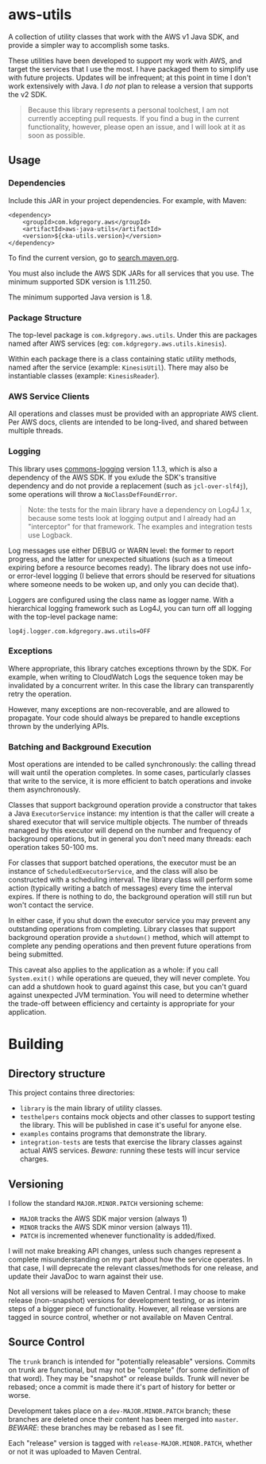 # aws-utils

A collection of utility classes that work with the AWS v1 Java SDK, and provide a simpler
way to accomplish some tasks.

These utilities have been developed to support my work with AWS, and target the services
that I use the most. I have packaged them to simplify use with future projects. Updates
will be infrequent; at this point in time I don't work extensively with Java. I _do not_
plan to release a version that supports the v2 SDK.

> Because this library represents a personal toolchest, I am not currently accepting
  pull requests. If you find a bug in the current functionality, however, please open
  an issue, and I will look at it as soon as possible.


## Usage

### Dependencies

Include this JAR in your project dependencies. For example, with Maven:

```
<dependency>
    <groupId>com.kdgregory.aws</groupId>
    <artifactId>aws-java-utils</artifactId>
    <version>${cka-utils.version}</version>
</dependency>
```

To find the current version, go to [search.maven.org](https://search.maven.org/classic/#search%7Cga%7C1%7Cg%3A%22com.kdgregory.aws%22%20AND%20a%3A%22aws-java-utils%22).

You must also include the AWS SDK JARs for all services that you use. The minimum supported
SDK version is 1.11.250.

The minimum supported Java version is 1.8.


### Package Structure

The top-level package is `com.kdgregory.aws.utils`. Under this are packages named after AWS
services (eg: `com.kdgregory.aws.utils.kinesis`).

Within each package there is a class containing static utility methods, named after the service
(example: `KinesisUtil`). There may also be instantiable classes (example: `KinesisReader`).


### AWS Service Clients

All operations and classes must be provided with an appropriate AWS client. Per AWS docs,
clients are intended to be long-lived, and shared between multiple threads.


### Logging

This library uses [commons-logging](http://commons.apache.org/proper/commons-logging/) version
1.1.3, which is also a dependency of the AWS SDK. If you exlude the SDK's transitive dependency
and do not provide a replacement (such as `jcl-over-slf4j`), some operations will throw a
`NoClassDefFoundError`.

> Note: the tests for the main library have a dependency on Log4J 1.x, because some tests
  look at logging output and I already had an "interceptor" for that framework. The examples
  and integration tests use Logback.

Log messages use either DEBUG or WARN level: the former to report progress, and the latter
for unexpected situations (such as a timeout expiring before a resource becomes ready). The
library does not use info- or error-level logging (I believe that errors should be reserved
for situations where someone needs to be woken up, and only you can decide that).

Loggers are configured using the class name as logger name. With a hierarchical logging
framework such as Log4J, you can turn off all logging with the top-level package name:

```
log4j.logger.com.kdgregory.aws.utils=OFF
```


### Exceptions

Where appropriate, this library catches exceptions thrown by the SDK. For example, when
writing to CloudWatch Logs the sequence token may be invalidated by a concurrent writer.
In this case the library can transparently retry the operation.

However, many exceptions are non-recoverable, and are allowed to propagate. Your code
should always be prepared to handle exceptions thrown by the underlying APIs.


### Batching and Background Execution

Most operations are intended to be called synchronously: the calling thread will wait
until the operation completes. In some cases, particularly classes that write to the
service, it is more efficient to batch operations and invoke them asynchronously.

Classes that support background operation provide a constructor that takes  a Java
`ExecutorService` instance: my intention is that the caller will create a shared
executor that will service multiple objects. The number of threads managed by this
executor will depend on the number and frequency of background operations, but in
general you don't need many threads: each operation takes 50-100 ms.

For classes that support batched operations, the executor must be an instance of
`ScheduledExecutorService`, and the class will also be constructed with a scheduling
interval. The library class will perform some action (typically writing a batch of
messages) every time the interval expires. If there is nothing to do, the background
operation will still run but won't contact the service.

In either case, if you shut down the executor service you may prevent any outstanding
operations from completing. Library classes that support background operation provide
a `shutdown()` method, which will attempt to complete any pending operations and then
prevent future operations from being submitted.

This caveat also applies to the application as a whole: if you call `System.exit()`
while operations are queued, they will never complete. You can add a shutdown hook
to guard against this case, but you can't guard against unexpected JVM termination.
You will need to determine whether the trade-off between efficiency and certainty
is appropriate for your application.


# Building

## Directory structure

This project contains three directories:

* `library` is the main library of utility classes.
* `testhelpers` contains mock objects and other classes to support testing the library. This
  will be published in case it's useful for anyone else.
* `examples` contains programs that demonstrate the library.
* `integration-tests` are tests that exercise the library classes against actual AWS services.
  *Beware:* running these tests will incur service charges.


## Versioning

I follow the standard `MAJOR.MINOR.PATCH` versioning scheme:

* `MAJOR` tracks the AWS SDK major version (always 1)
* `MINOR` tracks the AWS SDK minor version (always 11).
* `PATCH` is incremented whenever functionality is added/fixed.

I will not make breaking API changes, unless such changes represent a complete misunderstanding on my
part about how the service operates. In that case, I will deprecate the relevant classes/methods for
one release, and update their JavaDoc to warn against their use.
  
Not all versions will be released to Maven Central. I may choose to make release (non-snapshot) versions for
development testing, or as interim steps of a bigger piece of functionality. However, all release versions
are tagged in source control, whether or not available on Maven Central.


## Source Control

The `trunk` branch is intended for "potentially releasable" versions. Commits on trunk are
functional, but may not be "complete" (for some definition of that word). They may be
"snapshot" or release builds. Trunk will never be rebased; once a commit is made there it's
part of history for better or worse.

Development takes place on a `dev-MAJOR.MINOR.PATCH` branch; these branches are deleted
once their content has been merged into `master`. *BEWARE*: these branches may be rebased
as I see fit.

Each "release" version is tagged with `release-MAJOR.MINOR.PATCH`, whether or not it was
uploaded to Maven Central.
